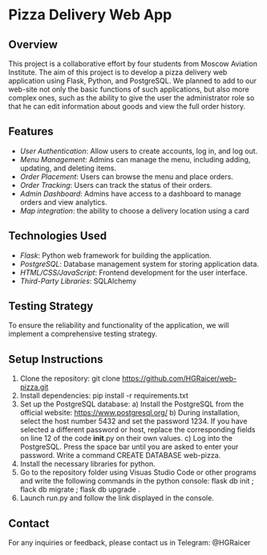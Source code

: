 # Pizza Delivery Web App

## Overview
This project is a collaborative effort by four students from Moscow Aviation Institute. The aim of this project is to develop a pizza delivery web application using Flask, Python, and PostgreSQL. We planned to add to our web-site not only the basic functions of such applications, but also more complex ones, such as the ability to give the user the administrator role so that he can edit information about goods and view the full order history.

## Features
- *User Authentication*: Allow users to create accounts, log in, and log out.
- *Menu Management*: Admins can manage the menu, including adding, updating, and deleting items.
- *Order Placement*: Users can browse the menu and place orders.
- *Order Tracking*: Users can track the status of their orders.
- *Admin Dashboard*: Admins have access to a dashboard to manage orders and view analytics.
- *Маp integration*: the ability to choose a delivery location using a card

## Technologies Used
- *Flask*: Python web framework for building the application.
- *PostgreSQL*: Database management system for storing application data.
- *HTML/CSS/JavaScript*: Frontend development for the user interface.
- *Third-Party Libraries*: SQLAlchemy

## Testing Strategy
To ensure the reliability and functionality of the application, we will implement a comprehensive testing strategy.
  
## Setup Instructions
1. Clone the repository: git clone https://github.com/HGRaicer/web-pizza.git
2. Install dependencies: pip install -r requirements.txt
3. Set up the PostgreSQL database:
a) Install the PostgreSQL from the official website: https://www.postgresql.org/
b) During installation, select the host number 5432 and set the password 1234. If you have selected a different password or host, replace the corresponding fields on line 12 of the code __init__.py on their own values.
с) Log into the PostgreSQL. Press the space bar until you are asked to enter your password. Write a command CREATE DATABASE web-pizza.
5. Install the necessary libraries for python.
6. Go to the repository folder using Visuas Studio Code or other programs and write the following commands in the python console: flask db init ; flack db migrate ; flask db upgrade .
7. Launch run.py and follow the link displayed in the console.

## Contact
For any inquiries or feedback, please contact us in Telegram: @HGRaicer
